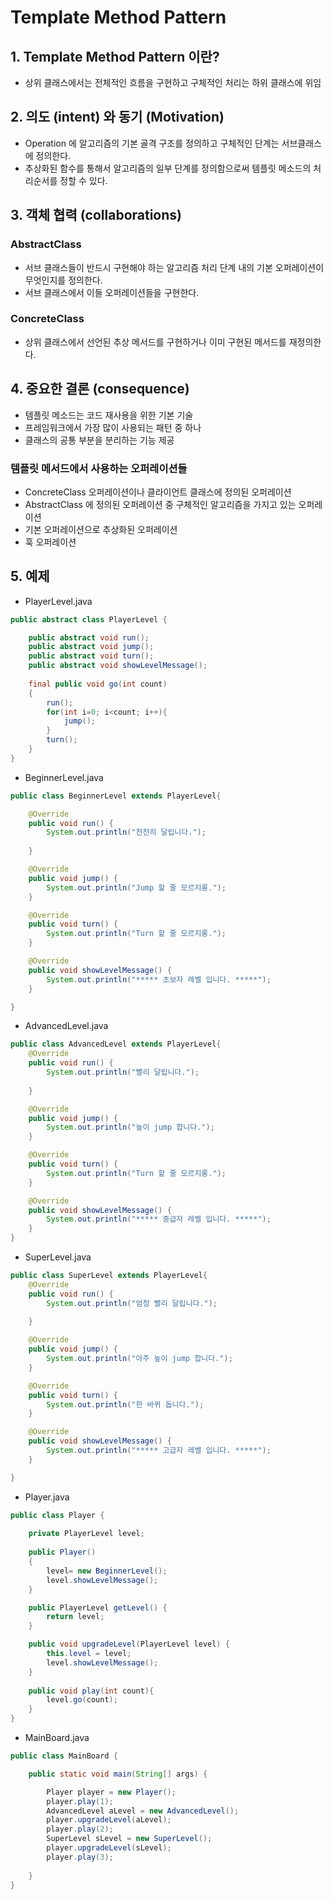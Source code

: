 # Template Method Pattern
## 1. Template Method Pattern 이란?
- 상위 클래스에서는 전체적인 흐름을 구현하고 구체적인 처리는 하위 클래스에 위임

## 2. 의도 (intent) 와 동기 (Motivation)
- Operation 에 알고리즘의 기본 골격 구조를 정의하고 구체적인 단계는 서브클래스에 정의한다.
- 추상화된 함수를 통해서 알고리즘의 일부 단계를 정의함으로써 템플릿 메소드의 처리순서를 정할 수 있다.

## 3. 객체 협력 (collaborations)
### AbstractClass
- 서브 클래스들이 반드시 구현해야 하는 알고리즘 처리 단계 내의 기본 오퍼레이션이 무엇인지를 정의한다.
- 서브 클래스에서 이들 오퍼레이션들을 구현한다.
### ConcreteClass
- 상위 클래스에서 선언된 추상 메서드를 구현하거나 이미 구현된 메서드를 재정의한다.

## 4. 중요한 결론 (consequence)
- 템플릿 메소드는 코드 재사용을 위한 기본 기술
- 프레임워크에서 가장 많이 사용되는 패턴 중 하나
- 클래스의 공통 부분을 분리하는 기능 제공
### 템플릿 메서드에서 사용하는 오퍼레이션들
- ConcreteClass 오퍼레이션이나 클라이언트 클래스에 정의된 오퍼레이션
- AbstractClass 에 정의된 오퍼레이션 중 구체적인 알고리즘을 가지고 있는 오퍼레이션
- 기본 오퍼레이션으로 추상화된 오퍼레이션
- 훅 오퍼레이션

## 5. 예제
- PlayerLevel.java
```java
public abstract class PlayerLevel {

	public abstract void run();
	public abstract void jump();
	public abstract void turn();
	public abstract void showLevelMessage();
	
	final public void go(int count)
	{
		run();
		for(int i=0; i<count; i++){
			jump();
		}
		turn();
	}
}
```
- BeginnerLevel.java
```java
public class BeginnerLevel extends PlayerLevel{

	@Override
	public void run() {
		System.out.println("천천히 달립니다.");
		
	}

	@Override
	public void jump() {
		System.out.println("Jump 할 줄 모르지롱.");
	}

	@Override
	public void turn() {
		System.out.println("Turn 할 줄 모르지롱.");		
	}

	@Override
	public void showLevelMessage() {
		System.out.println("***** 초보자 레벨 입니다. *****");
	}

}
```
- AdvancedLevel.java
```java
public class AdvancedLevel extends PlayerLevel{
	@Override
	public void run() {
		System.out.println("빨리 달립니다.");
		
	}

	@Override
	public void jump() {
		System.out.println("높이 jump 합니다.");
	}

	@Override
	public void turn() {
		System.out.println("Turn 할 줄 모르지롱.");		
	}

	@Override
	public void showLevelMessage() {
		System.out.println("***** 중급자 레벨 입니다. *****");
	}
}
```
- SuperLevel.java
```java
public class SuperLevel extends PlayerLevel{
	@Override
	public void run() {
		System.out.println("엄청 빨리 달립니다.");
		
	}

	@Override
	public void jump() {
		System.out.println("아주 높이 jump 합니다.");
	}

	@Override
	public void turn() {
		System.out.println("한 바퀴 돕니다.");		
	}

	@Override
	public void showLevelMessage() {
		System.out.println("***** 고급자 레벨 입니다. *****");
	}

}
```
- Player.java
```java
public class Player {
	
	private PlayerLevel level;
	
	public Player()
	{
		level= new BeginnerLevel();
		level.showLevelMessage();
	}

	public PlayerLevel getLevel() {
		return level;
	}

	public void upgradeLevel(PlayerLevel level) {
		this.level = level;
		level.showLevelMessage();
	}
	
	public void play(int count){
		level.go(count);
	}
}
```
- MainBoard.java
```java
public class MainBoard {

	public static void main(String[] args) {

		Player player = new Player();
		player.play(1);
		AdvancedLevel aLevel = new AdvancedLevel();
		player.upgradeLevel(aLevel);
		player.play(2);
		SuperLevel sLevel = new SuperLevel();
		player.upgradeLevel(sLevel);
		player.play(3);
		
	}
}
```